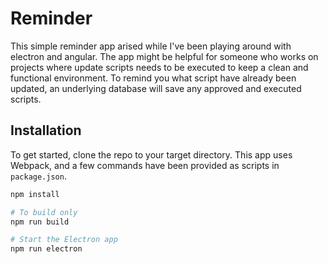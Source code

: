 
# Reminder

This simple reminder app arised while I've been playing around with electron and angular. The app might be helpful for
someone who works on projects where update scripts needs to be executed to keep a clean and functional environment. To 
remind you what script have already been updated, an underlying database will save any approved and executed scripts. 

## Installation

To get started, clone the repo to your target directory. This app uses Webpack, and a few commands 
have been provided as scripts in `package.json`.

```bash
npm install

# To build only
npm run build

# Start the Electron app
npm run electron
```

